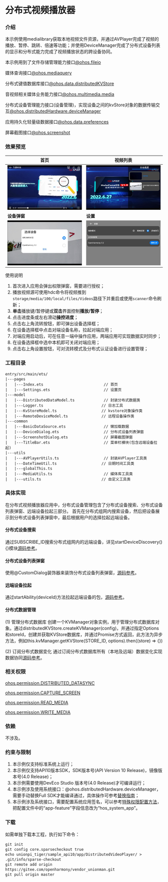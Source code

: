 # 分布式视频播放器

### 介绍

本示例使用medialibrary获取本地视频文件资源，并通过AVPlayer完成了视频的播放、暂停、跳转、倍速等功能；并使用DeviceManager完成了分布式设备列表的显示和分布式能力完成了视频播放状态的跨设备协同。

本示例用到了文件存储管理能力接口[@ohos.fileio](https://gitee.com/openharmony/docs/blob/master/zh-cn/application-dev/reference/apis/js-apis-fileio.md)

媒体查询接口[@ohos.mediaquery](https://gitee.com/openharmony/docs/blob/master/zh-cn/application-dev/reference/apis/js-apis-mediaquery.md)

分布式键值数据库接口[@ohos.data.distributedKVStore](https://gitee.com/openharmony/docs/blob/master/zh-cn/application-dev/reference/apis/js-apis-distributed-data.md)

音视频相关媒体业务能力接口[@ohos.multimedia.media](https://gitee.com/openharmony/docs/blob/master/zh-cn/application-dev/reference/apis/js-apis-media.md)

分布式设备管理能力接口(设备管理)，实现设备之间的kvStore对象的数据传输交互[@ohos.distributedHardware.deviceManager](https://gitee.com/openharmony/docs/blob/master/zh-cn/application-dev/reference/apis/js-apis-device-manager.md)

应用持久化轻量级数据接口[@ohos.data.preferences](https://gitee.com/openharmony/docs/blob/master/zh-cn/application-dev/reference/apis/js-apis-data-preferences.md)

屏幕截图接口[@ohos.screenshot](https://gitee.com/openharmony/docs/blob/master/zh-cn/application-dev/reference/apis/js-apis-screenshot.md)

### 效果预览

| 首页                                 | 视频列表                           |
| ------------------------------------ | ---------------------------------- |
| ![](screenshots/Index.jpeg)        | ![](screenshots/VideoList.jpeg) |
| **设备弹窗**                          | **设置**                           |
| ![](screenshots/DeviceDialog.jpeg) | ![](screenshots/Settings.jpeg)     |

使用说明

1. 首次进入应用会弹出权限弹窗，需要进行授权；
1. 播放视频源可使用hdc命令将视频推到`storage/media/100/local/files/Videos`路径下并重启或使用`scanner`命令刷新；
1. **单击**播放键/暂停键或**双击**界面控制**播放/暂停**；
2. 点击进度条或左右滑动**操控进度**；
3. 点击右上角流转按钮，即可弹出设备选择框；
3. 在设备选择框中点击对端设备名称，拉起对端应用；
3. 对端应用启动后，可在任意一端中操作应用，两端应用可实现数据实时同步；
3. 在设备选择框中选中本机即可关闭对端应用；
3. 点击右上角设置按钮，可对流转模式及分布式认证设备进行设置管理；

### 工程目录

```
entry/src/main/ets/
|---pages
|   |---Index.ets                           // 首页
|   |---Settings.ets                        // 设置页
|---model
|   |---DistributedDataModel.ts             // 封装分布式数据类
|   |---Logger.ts                          // 日志工具
|   |---KvStoreModel.ts                    // kvstore对象操作类
|   |---RemoteDeviceModel.ts               // 远程设备操作类
|---common
|   |---BasicDataSource.ets                 // 懒加载数据
|   |---DeviceDialog.ets                    // 分布式设备列表弹窗
|   |---ScreenshotDialog.ets                // 屏幕截图弹窗
|   |---TitleBar.ets                        // 菜单栏模块(包含远端设备拉起)
|---utils
|   |---AVPlayerUtils.ts                    // 封装AVPlayer工具类
|   |---DateTimeUtil.ts                    // 日期时间工具类
|   |---globalThis.ts                       
|   |---MediaUtils.ts                       // 媒体库工具类
|   |---utils.ts                           // 自定义工具类
```

### 具体实现

在分布式视频播放器应用中，分布式设备管理包含了分布式设备搜索、分布式设备列表弹窗、远端设备拉起三部分。
首先在分布式组网内搜索设备，然后把设备展示到分布式设备列表弹窗中，最后根据用户的选择拉起远端设备。

#### 分布式设备搜索

通过SUBSCRIBE_ID搜索分布式组网内的远端设备，详见startDeviceDiscovery(){}模块[源码参考](https://gitee.com/openharmony/vendor_unionman/blob/master/unionpi_tiger/sample/app/DistributedVideoPlayer/entry/src/main/ets/model/RemoteDeviceModel.ets)。

#### 分布式设备列表弹窗

使用@CustomDialog装饰器来装饰分布式设备列表弹窗，[源码参考](https://gitee.com/openharmony/vendor_unionman/blob/master/unionpi_tiger/sample/app/DistributedVideoPlayer/entry/src/main/ets/common/DeviceDialog.ets)。

#### 远端设备拉起

通过startAbility(deviceId)方法拉起远端设备的包，[源码参考](https://gitee.com/openharmony/vendor_unionman/blob/master/unionpi_tiger/sample/app/DistributedVideoPlayer/entry/src/main/ets/common/TitleBar.ets)。

#### 分布式数据管理

(1) 管理分布式数据库
创建一个KVManager对象实例，用于管理分布式数据库对象。通过distributedKVStore.createKVManager(config)，并通过指定Options和storeId，创建并获取KVStore数据库，并通过Promise方式返回，此方法为异步方法，例如this.kvManager.getKVStore(STORE_ID, options).then((store) => {})

(2) 订阅分布式数据变化
通过订阅分布式数据库所有（本地及远端）数据变化实现数据协同[源码参考](https://gitee.com/openharmony/vendor_unionman/blob/master/unionpi_tiger/sample/app/DistributedVideoPlayer/entry/src/main/ets/model/KvStoreModel.ets)。

### 相关权限

[ohos.permission.DISTRIBUTED_DATASYNC](https://gitee.com/openharmony/docs/blob/master/zh-cn/application-dev/security/permission-list.md#ohospermissiondistributed_datasync)

[ohos.permission.CAPTURE_SCREEN](https://gitee.com/openharmony/docs/blob/master/zh-cn/application-dev/security/permission-list.md#ohospermissioncapture_screen)

[ohos.permission.READ_MEDIA](https://gitee.com/openharmony/docs/blob/master/zh-cn/application-dev/security/permission-list.md#ohospermissionread_media)

[ohos.permission.WRITE_MEDIA](https://gitee.com/openharmony/docs/blob/master/zh-cn/application-dev/security/permission-list.md#ohospermissionwrite_media)

### 依赖

不涉及。

### 约束与限制

1. 本示例仅支持标准系统上运行；
2. 本示例仅支持API10版本SDK，SDK版本号(API Version 10 Release)，镜像版本号(4.0 Release)；
3. 本示例需要使用DevEco Studio 版本号(4.0 Release)才可编译运行；
4. 本示例涉及使用系统接口：@ohos.distributedHardware.deviceManager，需要手动替换Full SDK才能编译通过，具体操作可参考[替换指南](https://gitee.com/openharmony/docs/blob/master/zh-cn/application-dev/faqs/full-sdk-switch-guide.md)；
5. 本示例涉及系统接口，需要配置系统应用签名，可以参考[特殊权限配置方法](https://gitee.com/openharmony/docs/blob/master/zh-cn/application-dev/security/app-provision-structure.md#修改harmonyappprovision配置文件)，把配置文件中的“app-feature”字段信息改为“hos_system_app”。

### 下载

如需单独下载本工程，执行如下命令：

```
git init
git config core.sparsecheckout true
echo unionpi_tiger/sample_api10/app/DistributedVideoPlayer/ > .git/info/sparse-checkout
git remote add origin https://gitee.com/openharmony/vendor_unionman.git
git pull origin master
```